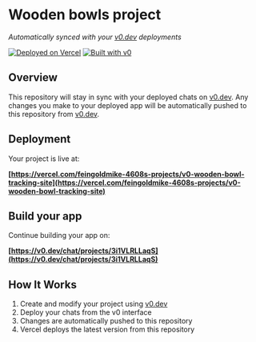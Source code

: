 # Wooden bowls project

*Automatically synced with your [v0.dev](https://v0.dev) deployments*

[![Deployed on Vercel](https://img.shields.io/badge/Deployed%20on-Vercel-black?style=for-the-badge&logo=vercel)](https://vercel.com/feingoldmike-4608s-projects/v0-wooden-bowl-tracking-site)
[![Built with v0](https://img.shields.io/badge/Built%20with-v0.dev-black?style=for-the-badge)](https://v0.dev/chat/projects/3i1VLRLLaqS)

## Overview

This repository will stay in sync with your deployed chats on [v0.dev](https://v0.dev).
Any changes you make to your deployed app will be automatically pushed to this repository from [v0.dev](https://v0.dev).

## Deployment

Your project is live at:

**[https://vercel.com/feingoldmike-4608s-projects/v0-wooden-bowl-tracking-site](https://vercel.com/feingoldmike-4608s-projects/v0-wooden-bowl-tracking-site)**

## Build your app

Continue building your app on:

**[https://v0.dev/chat/projects/3i1VLRLLaqS](https://v0.dev/chat/projects/3i1VLRLLaqS)**

## How It Works

1. Create and modify your project using [v0.dev](https://v0.dev)
2. Deploy your chats from the v0 interface
3. Changes are automatically pushed to this repository
4. Vercel deploys the latest version from this repository